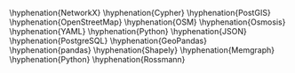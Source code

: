 <!-- Which words should NOT be hyphenated, modify this as you need -->

\hyphenation{NetworkX}
\hyphenation{Cypher}
\hyphenation{PostGIS}
\hyphenation{OpenStreetMap}
\hyphenation{OSM}
\hyphenation{Osmosis}
\hyphenation{YAML}
\hyphenation{Python}
\hyphenation{JSON}
\hyphenation{PostgreSQL}
\hyphenation{GeoPandas}
\hyphenation{pandas}
\hyphenation{Shapely}
\hyphenation{Memgraph}
\hyphenation{Python}
\hyphenation{Rossmann}
